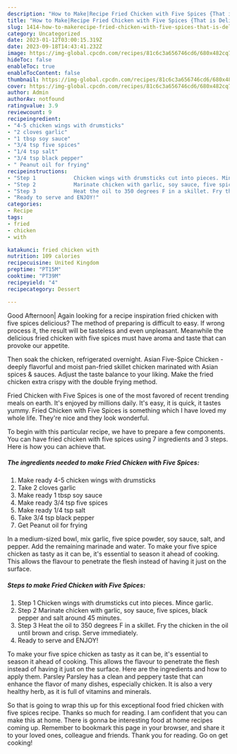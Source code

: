 ```yaml
---
description: "How to Make|Recipe Fried Chicken with Five Spices {That is Delicious"
title: "How to Make|Recipe Fried Chicken with Five Spices {That is Delicious"
slug: 1414-how-to-makerecipe-fried-chicken-with-five-spices-that-is-delicious
category: Uncategorized
date: 2023-01-12T03:00:15.319Z
date: 2023-09-18T14:43:41.232Z
image: https://img-global.cpcdn.com/recipes/81c6c3a656746cd6/680x482cq70/fried-chicken-with-five-spices-recipe-main-photo.jpg
hideToc: false
enableToc: true
enableTocContent: false
thumbnail: https://img-global.cpcdn.com/recipes/81c6c3a656746cd6/680x482cq70/fried-chicken-with-five-spices-recipe-main-photo.jpg
cover: https://img-global.cpcdn.com/recipes/81c6c3a656746cd6/680x482cq70/fried-chicken-with-five-spices-recipe-main-photo.jpg
author: Admin
authorAv: notfound
ratingvalue: 3.9
reviewcount: 9
recipeingredient:
- "4-5 chicken wings with drumsticks"
- "2 cloves garlic"
- "1 tbsp soy sauce"
- "3/4 tsp five spices"
- "1/4 tsp salt"
- "3/4 tsp black pepper"
- " Peanut oil for frying"
recipeinstructions:
- "Step 1            Chicken wings with drumsticks cut into pieces. Mince garlic."
- "Step 2            Marinate chicken with garlic, soy sauce, five spices, black pepper and salt around 45 minutes."
- "Step 3            Heat the oil to 350 degrees F in a skillet. Fry the chicken in the oil until brown and crisp. Serve immediately."
- "Ready to serve and ENJOY!"
categories:
- Recipe
tags:
- fried
- chicken
- with

katakunci: fried chicken with 
nutrition: 109 calories
recipecuisine: United Kingdom
preptime: "PT15M"
cooktime: "PT39M"
recipeyield: "4"
recipecategory: Dessert

---
```



Good Afternoon| Again looking for a recipe inspiration fried chicken with five spices delicious? The method of preparing is difficult to easy. If wrong process it, the result will be tasteless and even unpleasant. Meanwhile the delicious fried chicken with five spices must have aroma and taste that can provoke our appetite.





Then soak the chicken, refrigerated overnight. Asian Five-Spice Chicken - deeply flavorful and moist pan-fried skillet chicken marinated with Asian spices &amp; sauces. Adjust the taste balance to your liking. Make the fried chicken extra crispy with the double frying method.

Fried Chicken with Five Spices is one of the most favored of recent trending meals on earth. It's enjoyed by millions daily. It's easy, it is quick, it tastes yummy. Fried Chicken with Five Spices is something which I have loved my whole life. They're nice and they look wonderful.


To begin with this particular recipe, we have to prepare a few components. You can have fried chicken with five spices using 7 ingredients and 3 steps. Here is how you can achieve that.

<!--inarticleads1-->

##### The ingredients needed to make Fried Chicken with Five Spices:

1. Make ready 4-5 chicken wings with drumsticks
1. Take 2 cloves garlic
1. Make ready 1 tbsp soy sauce
1. Make ready 3/4 tsp five spices
1. Make ready 1/4 tsp salt
1. Take 3/4 tsp black pepper
1. Get  Peanut oil for frying


In a medium-sized bowl, mix garlic, five spice powder, soy sauce, salt, and pepper. Add the remaining marinade and water. To make your five spice chicken as tasty as it can be, it&#39;s essential to season it ahead of cooking. This allows the flavour to penetrate the flesh instead of having it just on the surface. 

<!--inarticleads2-->

##### Steps to make Fried Chicken with Five Spices:

1. Step 1            Chicken wings with drumsticks cut into pieces. Mince garlic.
1. Step 2            Marinate chicken with garlic, soy sauce, five spices, black pepper and salt around 45 minutes.
1. Step 3            Heat the oil to 350 degrees F in a skillet. Fry the chicken in the oil until brown and crisp. Serve immediately.
1. Ready to serve and ENJOY!

To make your five spice chicken as tasty as it can be, it&#39;s essential to season it ahead of cooking. This allows the flavour to penetrate the flesh instead of having it just on the surface. Here are the ingredients and how to apply them. Parsley Parsley has a clean and peppery taste that can enhance the flavor of many dishes, especially chicken. It is also a very healthy herb, as it is full of vitamins and minerals. 

So that is going to wrap this up for this exceptional food fried chicken with five spices recipe. Thanks so much for reading. I am confident that you can make this at home. There is gonna be interesting food at home recipes coming up. Remember to bookmark this page in your browser, and share it to your loved ones, colleague and friends. Thank you for reading. Go on get cooking!
